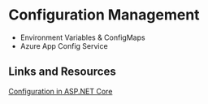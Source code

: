 # Configuration Management

- Environment Variables & ConfigMaps 
- Azure App Config Service

## Links and Resources

[Configuration in ASP.NET Core](https://docs.microsoft.com/en-us/aspnet/core/fundamentals/configuration/?view=aspnetcore-6.0#environment-variables)